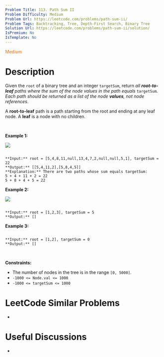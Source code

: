 ```yaml
---
Problem Title: 113. Path Sum II
Problem Difficulty: Medium
Problem Url: https://leetcode.com/problems/path-sum-ii/
Problem Tags: Backtracking, Tree, Depth-First Search, Binary Tree
Solution Url: https://leetcode.com/problems/path-sum-ii/solution/
IsPremium: No
IsTemplate: No
---
```


<span style="color: rgb(239, 108, 0);">Medium</span>

# Description

Given the `root` of a binary tree and an integer `targetSum`, return *all **root-to-leaf** paths where the sum of the node values in the path equals* `targetSum`*. Each path should be returned as a list of the node **values**, not node references*.


A **root-to-leaf** path is a path starting from the root and ending at any leaf node. A **leaf** is a node with no children.


 


**Example 1:**


![](https://assets.leetcode.com/uploads/2021/01/18/pathsumii1.jpg)

```

**Input:** root = [5,4,8,11,null,13,4,7,2,null,null,5,1], targetSum = 22
**Output:** [[5,4,11,2],[5,8,4,5]]
**Explanation:** There are two paths whose sum equals targetSum:
5 + 4 + 11 + 2 = 22
5 + 8 + 4 + 5 = 22

```

**Example 2:**


![](https://assets.leetcode.com/uploads/2021/01/18/pathsum2.jpg)

```

**Input:** root = [1,2,3], targetSum = 5
**Output:** []

```

**Example 3:**



```

**Input:** root = [1,2], targetSum = 0
**Output:** []

```

 


**Constraints:**


* The number of nodes in the tree is in the range `[0, 5000]`.
* `-1000 <= Node.val <= 1000`
* `-1000 <= targetSum <= 1000`




# LeetCode Similar Problems

- []()

# Useful Discussions

- []()
